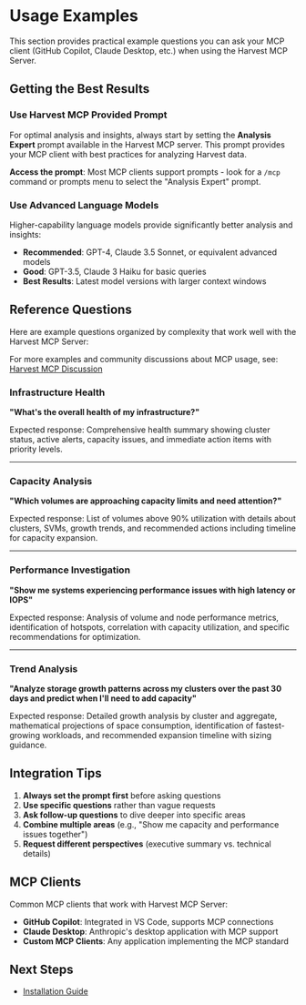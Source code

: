 # Usage Examples

This section provides practical example questions you can ask your MCP client (GitHub Copilot, Claude Desktop, etc.) when using the Harvest MCP Server.

## Getting the Best Results

### Use Harvest MCP Provided Prompt

For optimal analysis and insights, always start by setting the **Analysis Expert** prompt available in the Harvest MCP server. This prompt provides your MCP client with best practices for analyzing Harvest data.

**Access the prompt**: Most MCP clients support prompts - look for a `/mcp` command or prompts menu to select the "Analysis Expert" prompt.

### Use Advanced Language Models

Higher-capability language models provide significantly better analysis and insights:

- **Recommended**: GPT-4, Claude 3.5 Sonnet, or equivalent advanced models
- **Good**: GPT-3.5, Claude 3 Haiku for basic queries
- **Best Results**: Latest model versions with larger context windows

## Reference Questions

Here are example questions organized by complexity that work well with the Harvest MCP Server:

For more examples and community discussions about MCP usage, see: [Harvest MCP Discussion](https://github.com/NetApp/harvest/discussions/3902)

### Infrastructure Health

**"What's the overall health of my infrastructure?"**

Expected response: Comprehensive health summary showing cluster status, active alerts, capacity issues, and immediate action items with priority levels.

---

### Capacity Analysis

**"Which volumes are approaching capacity limits and need attention?"**

Expected response: List of volumes above 90% utilization with details about clusters, SVMs, growth trends, and recommended actions including timeline for capacity expansion.

---

### Performance Investigation

**"Show me systems experiencing performance issues with high latency or IOPS"**

Expected response: Analysis of volume and node performance metrics, identification of hotspots, correlation with capacity utilization, and specific recommendations for optimization.

---

### Trend Analysis

**"Analyze storage growth patterns across my clusters over the past 30 days and predict when I'll need to add capacity"**

Expected response: Detailed growth analysis by cluster and aggregate, mathematical projections of space consumption, identification of fastest-growing workloads, and recommended expansion timeline with sizing guidance.

## Integration Tips

1. **Always set the prompt first** before asking questions
2. **Use specific questions** rather than vague requests
3. **Ask follow-up questions** to dive deeper into specific areas
4. **Combine multiple areas** (e.g., "Show me capacity and performance issues together")
5. **Request different perspectives** (executive summary vs. technical details)

## MCP Clients

Common MCP clients that work with Harvest MCP Server:

- **GitHub Copilot**: Integrated in VS Code, supports MCP connections
- **Claude Desktop**: Anthropic's desktop application with MCP support
- **Custom MCP Clients**: Any application implementing the MCP standard

## Next Steps

- [Installation Guide](installation.md)